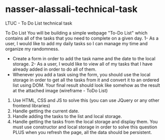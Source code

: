 # nasser-alassali-technical-task
LTUC - To Do List technical task


To Do List
You will be building a simple webpage "To-Do List" which contains all of the tasks that you need to
complete on a given day.
1- As a user, I would like to add my daily tasks so I can manage my time and organize my randomness.
- Create a form in order to add the task name and the date to the local storage.
2- As a user, I would like to view all of my tasks that I have already added in order to do all of them.
- Whenever you add a task using the form, you should use the local storage in order to get all the
tasks from it and convert it to an ordered list using DOM.
Your final result should look like somehow as the result at the attached image (wireframe - ToDo List)
1. Use HTML, CSS and JS to solve this (you can use JQuery or any other frontend libraries)
2. Handle getting the current date.
3. Handle adding the tasks to the list and local storage.
4. Handle getting the tasks from the local storage and display them.
You must use constructor and local storage in order to solve this question PLUS when you refresh the page,
all the data should be persistent.
